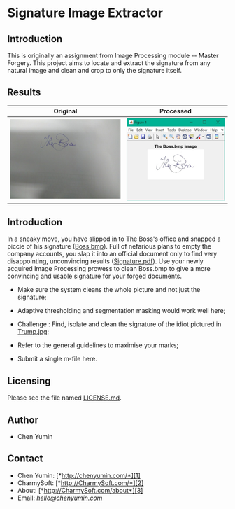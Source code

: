 **Signature Image Extractor**
========================


Introduction
------------------------
This is originally an assignment from Image Processing module -- Master Forgery. This project aims to locate and extract the signature from any natural image and clean and crop to only the signature itself.


Results
------------------------
| Original | Processed |
| :---: |:---:|
| ![Original](Boss.bmp) | ![Processed](result_boss.jpg) |


Introduction
------------------------
In a sneaky move, you have slipped in to The Boss's office and snapped a piccie of his signature ([Boss.bmp](Boss.bmp)). Full of nefarious plans to empty the company accounts, you slap it into an official document only to find very disappointing, unconvincing results ([Signature.pdf](Signature.pdf)). Use your newly acquired Image Processing prowess to clean Boss.bmp to give a more convincing and usable signature for your forged documents. 

- Make sure the system cleans the whole picture and not just the signature;

- Adaptive thresholding and segmentation masking would work well here;

- Challenge : Find, isolate and clean the signature of the idiot pictured in [Trump.jpg](Trump.jpg);

- Refer to the general guidelines to maximise your marks;

- Submit a single m-file here.


Licensing
------------------------
Please see the file named [LICENSE.md](LICENSE.md).


Author
------------------------
* Chen Yumin  


Contact
------------------------
* Chen Yumin: [*http://chenyumin.com/*][1]
* CharmySoft: [*http://CharmySoft.com/*][2]  
* About: [*http://CharmySoft.com/about*][3]  
* Email: [*hello@chenyumin.com*](mailto:hello@chenyumin.com)  

[1]: http://chenyumin.com/ "Chen Yumin"
[2]: http://www.CharmySoft.com/ "CharmySoft"
[3]: http://www.CharmySoft.com/about "About CharmySoft"